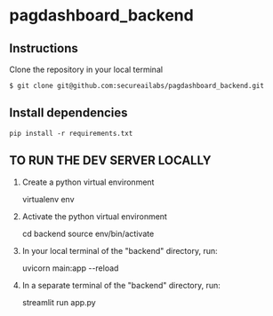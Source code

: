 # pagdashboard_backend

## Instructions
Clone the repository in your local terminal 
    
    $ git clone git@github.com:secureailabs/pagdashboard_backend.git

## Install dependencies 
    pip install -r requirements.txt

## TO RUN THE DEV SERVER LOCALLY
1. Create a python virtual environment
    
    virtualenv env 
    
2. Activate the python virtual environment
    
    cd backend
    source env/bin/activate

3. In your local terminal of the "backend" directory, run:
    
    uvicorn main:app --reload

4. In a separate terminal of the "backend" directory, run: 
    
    streamlit run app.py